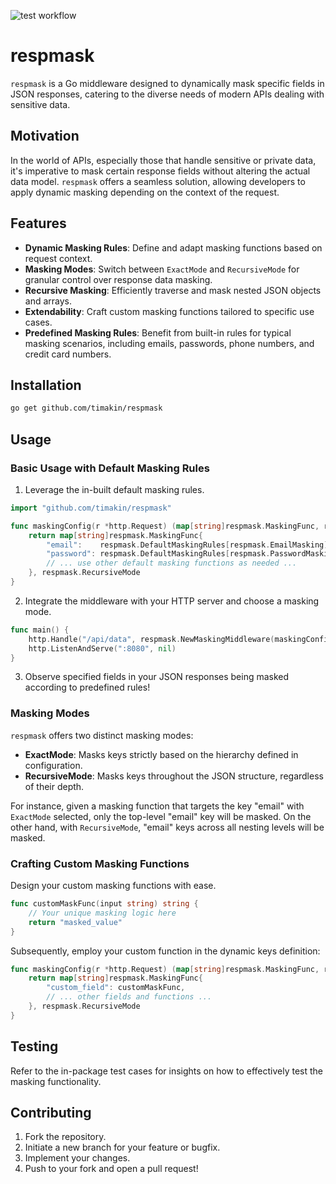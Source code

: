 ![test workflow](https://github.com/timakin/respmask/actions/workflows/test.yml/badge.svg)

# respmask

`respmask` is a Go middleware designed to dynamically mask specific fields in JSON responses, catering to the diverse needs of modern APIs dealing with sensitive data.

## Motivation

In the world of APIs, especially those that handle sensitive or private data, it's imperative to mask certain response fields without altering the actual data model. `respmask` offers a seamless solution, allowing developers to apply dynamic masking depending on the context of the request.

## Features

- **Dynamic Masking Rules**: Define and adapt masking functions based on request context.
- **Masking Modes**: Switch between `ExactMode` and `RecursiveMode` for granular control over response data masking.
- **Recursive Masking**: Efficiently traverse and mask nested JSON objects and arrays.
- **Extendability**: Craft custom masking functions tailored to specific use cases.
- **Predefined Masking Rules**: Benefit from built-in rules for typical masking scenarios, including emails, passwords, phone numbers, and credit card numbers.

## Installation

```bash
go get github.com/timakin/respmask
```

## Usage

### Basic Usage with Default Masking Rules

1. Leverage the in-built default masking rules.

```go
import "github.com/timakin/respmask"

func maskingConfig(r *http.Request) (map[string]respmask.MaskingFunc, respmask.MaskingMode) {
    return map[string]respmask.MaskingFunc{
        "email":    respmask.DefaultMaskingRules[respmask.EmailMasking],
        "password": respmask.DefaultMaskingRules[respmask.PasswordMasking],
        // ... use other default masking functions as needed ...
    }, respmask.RecursiveMode
}
```

2. Integrate the middleware with your HTTP server and choose a masking mode.

```go
func main() {
    http.Handle("/api/data", respmask.NewMaskingMiddleware(maskingConfig, http.HandlerFunc(handleData)))
    http.ListenAndServe(":8080", nil)
}
```

3. Observe specified fields in your JSON responses being masked according to predefined rules!

### Masking Modes

`respmask` offers two distinct masking modes:

- **ExactMode**: Masks keys strictly based on the hierarchy defined in configuration.
- **RecursiveMode**: Masks keys throughout the JSON structure, regardless of their depth.

For instance, given a masking function that targets the key "email" with `ExactMode` selected, only the top-level "email" key will be masked. On the other hand, with `RecursiveMode`, "email" keys across all nesting levels will be masked.

### Crafting Custom Masking Functions

Design your custom masking functions with ease.

```go
func customMaskFunc(input string) string {
    // Your unique masking logic here
    return "masked_value"
}
```

Subsequently, employ your custom function in the dynamic keys definition:

```go
func maskingConfig(r *http.Request) (map[string]respmask.MaskingFunc, respmask.MaskingMode) {
    return map[string]respmask.MaskingFunc{
        "custom_field": customMaskFunc,
        // ... other fields and functions ...
    }, respmask.RecursiveMode
}
```

## Testing

Refer to the in-package test cases for insights on how to effectively test the masking functionality.

## Contributing

1. Fork the repository.
2. Initiate a new branch for your feature or bugfix.
3. Implement your changes.
4. Push to your fork and open a pull request!
